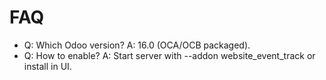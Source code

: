 # FAQ

- Q: Which Odoo version? A: 16.0 (OCA/OCB packaged).
- Q: How to enable? A: Start server with --addon website_event_track or install in UI.
